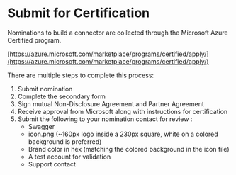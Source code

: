 # Submit for Certification

Nominations to build a connector are collected through the Microsoft Azure Certified program.

[https://azure.microsoft.com/marketplace/programs/certified/apply/](https://azure.microsoft.com/marketplace/programs/certified/apply/)

There are multiple steps to complete this process:
1. Submit nomination 
2. Complete the secondary form
3. Sign mutual Non-Disclosure Agreement and Partner Agreement
4. Receive approval from Microsoft along with instructions for certification
5. Submit the following to your nomination contact for review :
	- Swagger 
	- icon.png (~160px logo inside a 230px square, white on a colored background is preferred)
	- Brand color in hex (matching the colored background in the icon file)
	- A test account for validation
	- Support contact
